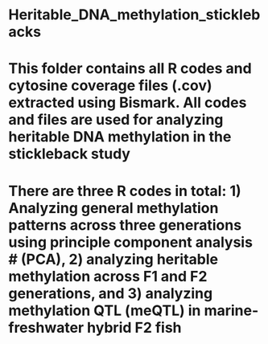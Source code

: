 # Heritable_DNA_methylation_sticklebacks

# This folder contains all R codes and cytosine coverage files (.cov) extracted using Bismark. All codes and files are used for analyzing heritable DNA methylation in the stickleback study

# There are three R codes in total: 1) Analyzing general methylation patterns across three generations using principle component analysis # (PCA), 2) analyzing heritable methylation across F1 and F2 generations, and 3) analyzing methylation QTL (meQTL) in marine-freshwater hybrid F2 fish
